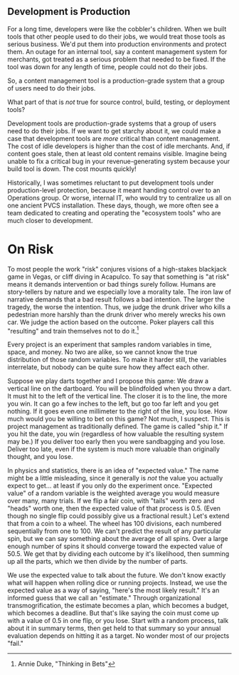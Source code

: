 
## Development is Production

For a long time, developers were like the cobbler's children. When we built
tools that other people used to do their jobs, we would treat those tools as
serious business. We'd put them into production environments and protect them.
An outage for an internal tool, say a content management system for merchants,
got treated as a serious problem that needed to be fixed. If the tool was down
for any length of time, people could not do their jobs.

So, a content management tool is a production-grade system that a group of users
need to do their jobs.

What part of that is *not* true for source control, build, testing, or
deployment tools?

Development tools are production-grade systems that a group of users need to do
their jobs. If we want to get starchy about it, we could make a case that
development tools are *more* critical than content management. The cost of idle
developers is higher than the cost of idle merchants. And, if content goes
stale, then at least old content remains visible. Imagine being unable to fix a
critical bug in your revenue-generating system because your build tool is down.
The cost mounts quickly!

Historically, I was sometimes reluctant to put development tools under
production-level protection, because it meant handing control over to an
Operations group. Or worse, internal IT, who would try to centralize us all on
one ancient PVCS installation. These days, though, we more often see a team
dedicated to creating and operating the "ecosystem tools" who are much closer to
development.


# On Risk

To most people the work "risk" conjures visions of a high-stakes blackjack game
in Vegas, or cliff diving in Acapulco. To say that something is "at risk" means
it demands intervention or bad things surely follow. Humans are story-tellers by
nature and we especially love a morality tale. The iron law of narrative demands
that a bad result follows a bad intention. The larger the tragedy, the worse the
intention. Thus, we judge the drunk driver who kills a pedestrian more harshly
than the drunk driver who merely wrecks his own car. We judge the action based
on the outcome. Poker players call this "resulting" and train themselves not to
do it.[^duke]

Every project is an experiment that samples random variables in time, space, and
money. No two are alike, so we cannot know the true distribution of those random
variables. To make it harder still, the variables interrelate, but nobody can be
quite sure how they affect each other.


Suppose we play darts together and I propose this game: We draw a vertical line
on the dartboard. You will be blindfolded when you throw a dart. It must hit to
the left of the vertical line. The closer it is to the line, the more you win.
It can go a few inches to the left, but go too far left and you get nothing. If
it goes even one millimeter to the right of the line, you lose. How much would
you be willing to bet on this game? Not much, I suspect. This is project
management as traditionally defined. The game is called "ship it." If you hit
the date, you win (regardless of how valuable the resulting system may be.) If
you deliver too early then you were sandbagging and you lose. Deliver too late,
even if the system is much more valuable than originally thought, and you lose.

In physics and statistics, there is an idea of "expected value." The name might
be a little misleading, since it generally is *not* the value you actually
expect to get... at least if you only do the experiment once. "Expected value"
of a random variable is the weighted average you would measure over many, many
trials. If we flip a fair coin, with "tails" worth zero and "heads" worth one,
then the expected value of that process is 0.5. (Even though no single flip
could possibly give us a fractional result.) Let's extend that from a coin to a
wheel. The wheel has 100 divisions, each numbered sequentially from one to 100.
We can't predict the result of any particular spin, but we can say something
about the average of all spins. Over a large enough number of spins it should
converge toward the expected value of 50.5. We get that by dividing each outcome
by it's likelihood, then summing up all the parts, which we then divide by the
number of parts.

We use the expected value to talk about the future. We don't know exactly what
will happen when rolling dice or running projects. Instead, we use the expected
value as a way of saying, "here's the most likely result." It's an informed
guess that we call an "estimate." Through organizational transmogrification, the
estimate becomes a plan, which becomes a budget, which becomes a deadline. But
that's like saying the coin must come up with a value of 0.5 in one flip, or you
lose. Start with a random process, talk about it in summary terms, then get held
to that summary so your annual evaluation depends on hitting it as a target. No
wonder most of our projects "fail."

[^duke]: Annie Duke, "Thinking in Bets"
